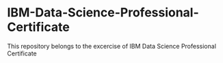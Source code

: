 # IBM-Data-Science-Professional-Certificate
This repository belongs to the excercise of IBM Data Science Professional Certificate
